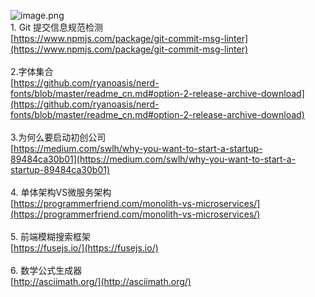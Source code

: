 ![image.png](https://cdn.nlark.com/yuque/0/2020/png/132503/1605583361279-7e2a98d5-3fd3-4622-91d8-10980848671c.png#height=1378&id=OtGaZ&margin=%5Bobject%20Object%5D&name=image.png&originHeight=1378&originWidth=1080&originalType=binary&size=2527533&status=done&style=none&width=1080)<br />1. Git 提交信息规范检测<br />[https://www.npmjs.com/package/git-commit-msg-linter](https://www.npmjs.com/package/git-commit-msg-linter)<br />
<br />2.字体集合<br />[https://github.com/ryanoasis/nerd-fonts/blob/master/readme_cn.md#option-2-release-archive-download](https://github.com/ryanoasis/nerd-fonts/blob/master/readme_cn.md#option-2-release-archive-download)<br />
<br />3.为何么要启动初创公司<br />[https://medium.com/swlh/why-you-want-to-start-a-startup-89484ca30b01](https://medium.com/swlh/why-you-want-to-start-a-startup-89484ca30b01)<br />
<br />4. 单体架构VS微服务架构<br />[https://programmerfriend.com/monolith-vs-microservices/](https://programmerfriend.com/monolith-vs-microservices/)<br />
<br />5. 前端模糊搜索框架<br />[https://fusejs.io/](https://fusejs.io/)<br />
<br />6. 数学公式生成器<br />[http://asciimath.org/](http://asciimath.org/)
